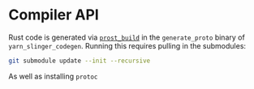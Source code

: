 # Compiler API

Rust code is generated via [`prost_build`](https://github.com/tokio-rs/prost/tree/master/prost-build) in the `generate_proto` binary of `yarn_slinger_codegen`.
Running this requires pulling in the submodules:

```bash
git submodule update --init --recursive
```

As well as installing `protoc`
